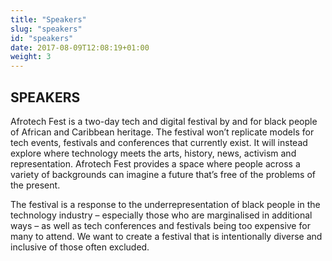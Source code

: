```yaml
---
title: "Speakers"
slug: "speakers"
id: "speakers"
date: 2017-08-09T12:08:19+01:00
weight: 3
---
```


<div class="row">
<div class="col-xs-12 col-md-9 mt-10">
<h2>SPEAKERS</h2>

<p>Afrotech Fest is a two-day tech and digital festival by and for black people of African and Caribbean heritage. The festival won’t replicate models for tech events, festivals and conferences that currently exist. It will instead explore where technology meets the arts, history, news, activism and representation. Afrotech Fest provides a space where people across a variety of backgrounds can imagine a future that’s free of the problems of the present.</p>

<p>The festival is a response to the underrepresentation of black people in the technology industry – especially those who are marginalised in additional ways – as well as tech conferences and festivals being too expensive for many to attend. We want to create a festival that is intentionally diverse and inclusive of those often excluded.</p>

</div>
</div>
